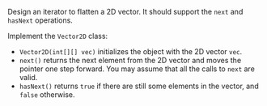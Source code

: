 Design an iterator to flatten a 2D vector. It should support the `next` and `hasNext` operations.

Implement the `Vector2D` class:

- `Vector2D(int[][] vec)` initializes the object with the 2D vector `vec`.
- `next()` returns the next element from the 2D vector and moves the pointer one step forward. You may assume that all the calls to `next` are valid.
- `hasNext()` returns `true` if there are still some elements in the vector, and `false` otherwise.